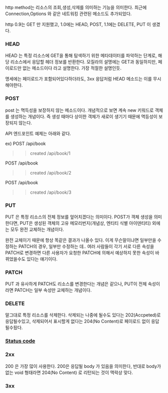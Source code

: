 http method는 리소스의 조회,생성,삭제를 의미하는 기능을 의미한다. 최근에 Connection,Options 와 같은 네트워킹 관련된 메소드도 추가되었다.

http 0.9는 GET 만 지원했고, 1.0에는 HEAD, POST, 1.1에는 DELETE, PUT 이 생겼다.


### HEAD

HEAD 는 특정 리소스에 GET을 통해 탐색하기 위한 메타데이터를 파악하는 단계로, 해당 리소스에서 응답할 헤더 정보를 반환한다. 
모질라의 설명에는 GET과 동일하지만, 페이로드만 없는 메소드이다 라고 설명한다. 가장 적절한 설명인듯.

명세에는 페이로드가 포함되어있다하더라도, 3xx 응답처럼 HEAD 메소드는 이를 무시해야한다.

### POST

post 는 멱득성을 보장하지 않는 메소드이다. 개념적으로 보면 계속 new 키워드로 객체를 생성하는 개념이다. 즉 생성 때마다 상이한 객체가 새로이 생기기 때문에 멱등성이 보장되지 않는다.

API 엔드포인트 예제는 아래와 같다.

ex) 
POST /api/book

>> created /api/book/1

POST /api/book

>> created /api/book/2

POST /api/book

>> created /api/book/3



### PUT

PUT 은 특정 리소스의 전체 정보를 엎어치겠다는 의미이다. POST가 객체 생성을 의미한다면, PUT은 생성된 객체의 고유 메모리번지(개념상, 엔티티 식별 아이덴티티) 외에는 모두 완전 교체하는 개념이다.

완전 교체이기 때문에 항상 똑같은 결과가 나올수 있다. 이게 무슨말이냐면 일부만을 수정하는 PATCH의 경우, 일부만 수정하는 데.. 여러 사람들이 각기 서로 다른 속성을 PATCH로 변경하면 다른 사용자가 요청한 PATCH에 의해서 예상하지 못한 속성이 바뀌었을수도 있다는 얘기이다.

### PATCH

PUT 과 유사하게 PATCH도 리소스를 변경한다는 개념은 같으나, PUT이 전체 속성이라면 PATCH는 일부 속성만 교체하는 개념이다. 


### DELETE

말그대로 특정 리소스를 삭제한다. 삭제되는 나중에 될수도 있다는 202(Accpeted)로 응답될수있고, 삭제되어서 표시할게 없다는 204(No Content)로 페이로드 없이 응답될수됬다.



### [Status code](https://developer.mozilla.org/ko/docs/Web/HTTP/Status)

### 2xx

200 은 가장 많이 사용한다. 200은 응답될 body 가 있음을 의미한다, 반대로 body가 없는 void 형태라면 204(No Content) 로 리턴되는 것이 맥락상 맞다.


### 3xx

